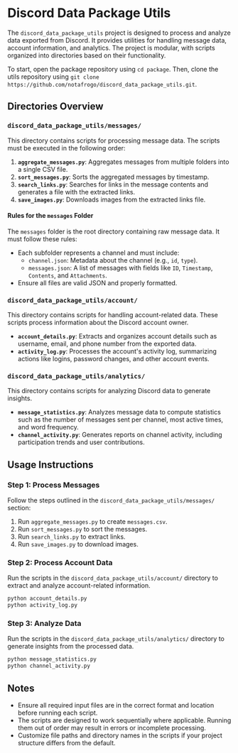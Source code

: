 # Discord Data Package Utils

The `discord_data_package_utils` project is designed to process and analyze data exported from Discord. It provides utilities for handling message data, account information, and analytics. The project is modular, with scripts organized into directories based on their functionality.

To start, open the package repository using `cd package`. Then, clone the utils repository using `git clone https://github.com/notafrogo/discord_data_package_utils.git`.

## Directories Overview

### `discord_data_package_utils/messages/`
This directory contains scripts for processing message data. The scripts must be executed in the following order:

1. **`aggregate_messages.py`**: Aggregates messages from multiple folders into a single CSV file.
2. **`sort_messages.py`**: Sorts the aggregated messages by timestamp.
3. **`search_links.py`**: Searches for links in the message contents and generates a file with the extracted links.
4. **`save_images.py`**: Downloads images from the extracted links file.

#### Rules for the `messages` Folder
The `messages` folder is the root directory containing raw message data. It must follow these rules:
- Each subfolder represents a channel and must include:
  - `channel.json`: Metadata about the channel (e.g., `id`, `type`).
  - `messages.json`: A list of messages with fields like `ID`, `Timestamp`, `Contents`, and `Attachments`.
- Ensure all files are valid JSON and properly formatted.

### `discord_data_package_utils/account/`
This directory contains scripts for handling account-related data. These scripts process information about the Discord account owner.

- **`account_details.py`**: Extracts and organizes account details such as username, email, and phone number from the exported data.
- **`activity_log.py`**: Processes the account's activity log, summarizing actions like logins, password changes, and other account events.

### `discord_data_package_utils/analytics/`
This directory contains scripts for analyzing Discord data to generate insights.

- **`message_statistics.py`**: Analyzes message data to compute statistics such as the number of messages sent per channel, most active times, and word frequency.
- **`channel_activity.py`**: Generates reports on channel activity, including participation trends and user contributions.

## Usage Instructions

### Step 1: Process Messages
Follow the steps outlined in the `discord_data_package_utils/messages/` section:
1. Run `aggregate_messages.py` to create `messages.csv`.
2. Run `sort_messages.py` to sort the messages.
3. Run `search_links.py` to extract links.
4. Run `save_images.py` to download images.

### Step 2: Process Account Data
Run the scripts in the `discord_data_package_utils/account/` directory to extract and analyze account-related information.

```bash
python account_details.py
python activity_log.py
```

### Step 3: Analyze Data
Run the scripts in the `discord_data_package_utils/analytics/` directory to generate insights from the processed data.

```bash
python message_statistics.py
python channel_activity.py
```

## Notes
- Ensure all required input files are in the correct format and location before running each script.
- The scripts are designed to work sequentially where applicable. Running them out of order may result in errors or incomplete processing.
- Customize file paths and directory names in the scripts if your project structure differs from the default.